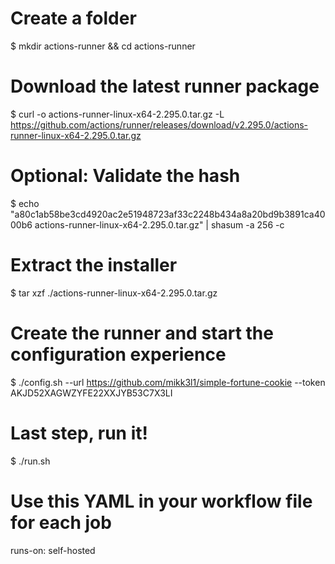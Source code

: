 # Create a folder
$ mkdir actions-runner && cd actions-runner
# Download the latest runner package
$ curl -o actions-runner-linux-x64-2.295.0.tar.gz -L https://github.com/actions/runner/releases/download/v2.295.0/actions-runner-linux-x64-2.295.0.tar.gz
# Optional: Validate the hash
$ echo "a80c1ab58be3cd4920ac2e51948723af33c2248b434a8a20bd9b3891ca4000b6  actions-runner-linux-x64-2.295.0.tar.gz" | shasum -a 256 -c
# Extract the installer
$ tar xzf ./actions-runner-linux-x64-2.295.0.tar.gz


# Create the runner and start the configuration experience
$ ./config.sh --url https://github.com/mikk3l1/simple-fortune-cookie --token AKJD52XAGWZYFE22XXJYB53C7X3LI
# Last step, run it!
$ ./run.sh

# Use this YAML in your workflow file for each job
runs-on: self-hosted
